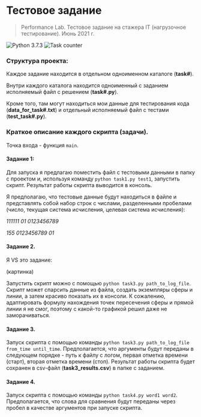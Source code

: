 # Тестовое задание 
> Performance Lab. Тестовое задание на стажера IT (нагрузочное тестирование). Июнь 2021 г.

![Python 3.7.3](https://img.shields.io/badge/python-v3.7.3-blue) ![Task counter](https://img.shields.io/badge/tasks_counter-3/4-green)

### Структура проекта:
Каждое задание находится в отдельном одноименном каталоге (**task#**). 

Внутри каждого каталога находится одноименный с заданием исполняемый файл с решением (**task#.py**). 

Кроме того, там могут находиться мои данные для тестирования кода (**data_for_task#.txt**) и отдельный исполняемый файл с тестами (**test_task#.py**).

### Краткое описание каждого скрипта (задачи).

Точка входа - функция `main`. 

#### Задание 1:

Для запуска я предлагаю поместить файл с тестовыми данными в папку с проектом и, используя команду `python task1.py test1`, запустить скрипт. Результат работы скрипта выводится в консоль.

Я предполагаю, что тестовые данные будут находиться в файле и представлять собой набор строк с числами, разделенными пробелами (число, текущая система исчисления, целевая система исчисления):

*111111 01 0123456789*

*155 0123456789 01*

#### Задание 2.

Я VS это задание:

(картинка)

Запустить скрипт можно с помощью `python task3.py path_to_log_file`. Скрипт может спарсить данные из файла, создать экземпляры сферы и линии, а затем красиво показать их в консоли. К сожалению, адаптировать формулу нахождения точек пересечения сферы и прямой линии я не смог, поэтому с какой-то графикой решил даже не заморачиваться.

#### Задание 3.

Запуск скрипта с помощью команды `python task3.py path_to_log_file from_time until_time`. Предполагается, что аргументы будут переданы в следующем порядке - путь к файлу с логом, первая отметка времени (старт), вторая отметка времени (стоп). Результат работы скрипта будет сохранен в csv-файл (**task3_results.csv**) в папке с заданием.

#### Задание 4.

Запуск скрипта с помощью команды `python task4.py word1 word2`. Предполагается, что слова для сравнения будут переданы через пробел в качестве аргументов при запуске скрипта.
